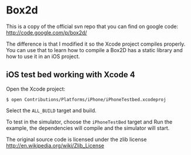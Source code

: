 # Box2d

This is a copy of the official svn repo that you can find on google
code: http://code.google.com/p/box2d/

The difference is that I modified it so the Xcode project compiles
properly. You can use that to learn how to compile a Box2D has a static
library and how to use it in an iOS project.

## iOS test bed working with Xcode 4

Open the Xcode project:

    $ open Contributions/Platforms/iPhone/iPhoneTestbed.xcodeproj

Select the `ALL_BUILD` target and build.

To test in the simulator, choose the `iPhoneTestBed` target and Run the
example, the dependencies will compile and the simulator will start.

The original source code is licensed under the zlib license http://en.wikipedia.org/wiki/Zlib_License
